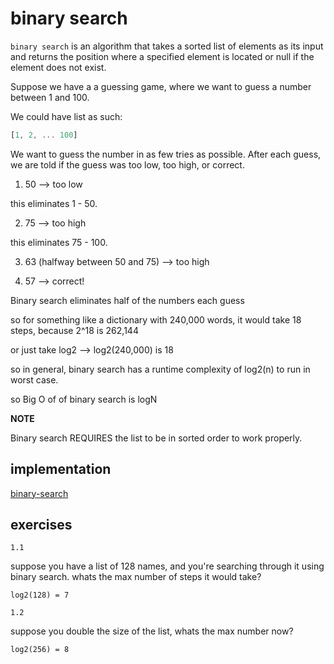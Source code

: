 # binary search

`binary search` is an algorithm that takes a sorted list of elements as its input and returns the position where a specified element is located or null if the element does not exist.

Suppose we have a a guessing game, where we want to guess a number between 1 and 100.

We could have list as such:
```ts
[1, 2, ... 100]
```

We want to guess the number in as few tries as possible. After each guess, we are told if the guess was too low, too high, or correct.


1. 50 --> too low

this eliminates 1 - 50.

2. 75 --> too high

this eliminates 75 - 100.

3. 63 (halfway between 50 and 75) --> too high

4. 57 --> correct!

Binary search eliminates half of the numbers each guess

so for something like a dictionary with 240,000 words, it would take 18 steps, because 2^18 is 262,144

or just take log2 --> log2(240,000) is 18

so in general, binary search has a runtime complexity of log2(n) to run in worst case.

so Big O of of binary search is logN

**NOTE**

Binary search REQUIRES the list to be in sorted order to work properly.

## implementation 

[binary-search](../packages/practice/src/binary-search/binary-search.ts)


## exercises

`1.1`

suppose you have a list of 128 names, and you're searching through it using binary search. whats the max number of steps it would take?
```
log2(128) = 7
```

`1.2`

suppose you double the size of the list, whats the max number now?
```
log2(256) = 8
```